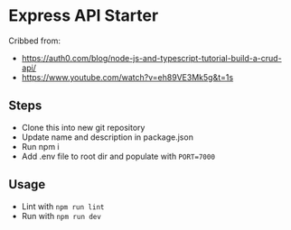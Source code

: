 # Express API Starter

Cribbed from:

- https://auth0.com/blog/node-js-and-typescript-tutorial-build-a-crud-api/
- https://www.youtube.com/watch?v=eh89VE3Mk5g&t=1s

## Steps

- Clone this into new git repository
- Update name and description in package.json
- Run npm i
- Add .env file to root dir and populate with `PORT=7000`

## Usage

- Lint with `npm run lint`
- Run with `npm run dev`
